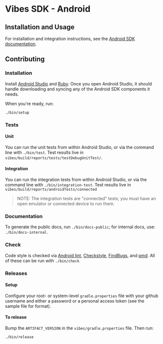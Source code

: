 # Vibes SDK - Android

## Installation and Usage

For installation and integration instructions, see the [Android SDK documentation][android-docs].

## Contributing

### Installation

Install [Android Studio][android-studio] and [Ruby][ruby]. Once you open Android Studio, it
should handle downloading and syncing any of the Android SDK components it
needs.

When you're ready, run:

```
./bin/setup
```

### Tests

#### Unit
You can run the unit tests from within Android Studio, or via the command line
with `./bin/test`. Test results live in
`vibes/build/reports/tests/testDebugUnitTest/`.

#### Integration
You can run the integration tests from within Android Studio, or via the
command line with `./bin/integration-test`. Test results live in
`vibes/build/reports/androidTests/connected`

> NOTE: The integration tests are "connected" tests; you must have an open
> emulator or connected device to run them.

### Documentation

To generate the public docs, run `./bin/docs-public`; for internal docs, use: `./bin/docs-internal`.

### Check

Code style is checked via [Android lint][android-lint], [Checkstyle][checkstyle], [FindBugs][findbugs], and [pmd][pmd]. All of these can be run with `./bin/check`

### Releases

#### Setup

Configure your root- or system-level `gradle.properties` file with your github
username and either a password or a personal access token (see the sample file
for format).

#### To release

Bump the `ARTIFACT_VERSION` in the `vibes/gradle.properties` file. Then run:

```
./bin/release
```

[android-docs]: https://developer.vibes.com/display/APIs/Android+SDK+Documentation
[android-studio]: https://developer.android.com/studio
[android-lint]: https://developer.android.com/studio/write/lint.html
[checkstyle]: http://checkstyle.sourceforge.net/
[findbugs]: http://findbugs.sourceforge.net/
[pmd]: https://pmd.github.io/
[ruby]: https://www.ruby-lang.org/en/
